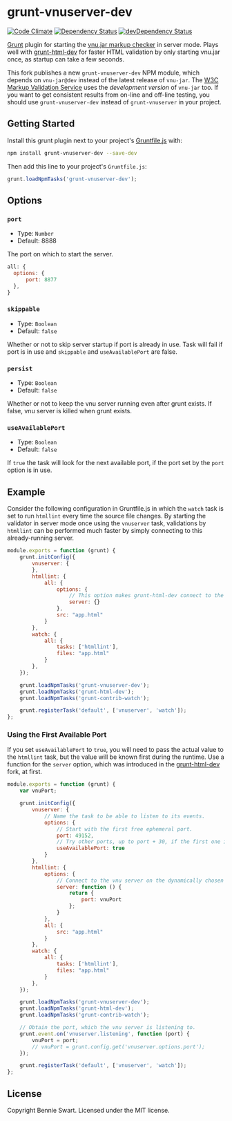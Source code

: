 # grunt-vnuserver-dev

[![Code Climate](https://img.shields.io/codeclimate/github/prantlf/grunt-vnuserver-dev.svg)](https://codeclimate.com/github/prantlf/grunt-vnuserver-dev)
[![Dependency Status](https://img.shields.io/david/prantlf/grunt-vnuserver-dev.svg)](https://david-dm.org/prantlf/grunt-vnuserver-dev)
[![devDependency Status](https://img.shields.io/david/dev/prantlf/grunt-vnuserver-dev.svg)](https://david-dm.org/prantlf/grunt-vnuserver-dev#info=devDependencies)

[Grunt][grunt] plugin for starting the [vnu.jar markup checker][vnujar] in server mode.
Plays well with [grunt-html-dev][grunt-html-dev] for faster HTML validation by only starting vnu.jar once, as startup can take a few seconds.

This fork publishes a new `grunt-vnuserver-dev` NPM module, which depends on `vnu-jar@dev` instead of the latest release of `vnu-jar`. The [W3C Markup Validation Service](https://validator.w3.org/) uses the *development version* of `vnu-jar` too. If you want to get consistent results from on-line and off-line testing, you should use `grunt-vnuserver-dev` instead of `grunt-vnuserver` in your project.

## Getting Started

Install this grunt plugin next to your project's [Gruntfile.js][getting_started] with:

```bash
npm install grunt-vnuserver-dev --save-dev
```

Then add this line to your project's `Gruntfile.js`:

```js
grunt.loadNpmTasks('grunt-vnuserver-dev');
```

## Options

### `port`

* Type: `Number`
* Default: 8888

The port on which to start the server.

```js
all: {
  options: {
      port: 8877
  },
}
```

### `skippable`

* Type: `Boolean`
* Default: `false`

Whether or not to skip server startup if port is already in use.
Task will fail if port is in use and `skippable` and `useAvailablePort` are false.

### `persist`

* Type: `Boolean`
* Default: `false`

Whether or not to keep the vnu server running even after grunt exists.
If false, vnu server is killed when grunt exists.

### `useAvailablePort`

* Type: `Boolean`
* Default: `false`

If `true` the task will look for the next available port, if the port
set by the `port` option is in use.

## Example

Consider the following configuration in Gruntfile.js in which the `watch` task is set to run `htmllint` every time the source file changes.
By starting the validator in server mode once using the `vnuserver` task, validations by `htmllint` can be performed much faster by simply connecting to this already-running server.

```js
module.exports = function (grunt) {
    grunt.initConfig({
        vnuserver: {
        },
        htmllint: {
            all: {
                options: {
                    // This option makes grunt-html-dev connect to the vnu server instance.
                    server: {}
                },
                src: "app.html"
            }
        },
        watch: {
            all: {
                tasks: ['htmllint'],
                files: "app.html"
            }
        },
    });

    grunt.loadNpmTasks('grunt-vnuserver-dev');
    grunt.loadNpmTasks('grunt-html-dev');
    grunt.loadNpmTasks('grunt-contrib-watch');

    grunt.registerTask('default', ['vnuserver', 'watch']);
};
```

### Using the First Available Port

If you set `useAvailablePort` to `true`, you will need to pass the actual value to the `htmllint`
task, but the value will be known first during the runtime. Use a function for the `server`
option, which was introduced in the [grunt-html-dev] fork, at first.

```js
module.exports = function (grunt) {
    var vnuPort;

    grunt.initConfig({
        vnuserver: {
            // Name the task to be able to listen to its events.
            options: {
                // Start with the first free ephemeral port.
                port: 49152,
                // Try other ports, up to port + 30, if the first one is not free.
                useAvailablePort: true
            }
        },
        htmllint: {
            options: {
                // Connect to the vnu server on the dynamically chosen  port.
                server: function () {
                    return {
                        port: vnuPort
                    };
                }
            },
            all: {
                src: "app.html"
            }
        },
        watch: {
            all: {
                tasks: ['htmllint'],
                files: "app.html"
            }
        },
    });

    grunt.loadNpmTasks('grunt-vnuserver-dev');
    grunt.loadNpmTasks('grunt-html-dev');
    grunt.loadNpmTasks('grunt-contrib-watch');

    // Obtain the port, which the vnu server is listening to.
    grunt.event.on('vnuserver.listening', function (port) {
        vnuPort = port;
        // vnuPort = grunt.config.get('vnuserver.options.port');
    });

    grunt.registerTask('default', ['vnuserver', 'watch']);
};
```

## License

Copyright Bennie Swart.
Licensed under the MIT license.

[grunt]: http://gruntjs.com/
[grunt-html-dev]: https://github.com/prantlf/grunt-html-dev
[getting_started]: http://gruntjs.com/getting-started
[vnujar]: https://validator.github.io/validator/
